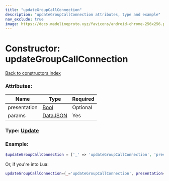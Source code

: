 ```yaml
---
title: "updateGroupCallConnection"
description: "updateGroupCallConnection attributes, type and example"
nav_exclude: true
image: https://docs.madelineproto.xyz/favicons/android-chrome-256x256.png
---
```

# Constructor: updateGroupCallConnection  
[Back to constructors index](index.md)



### Attributes:

| Name     |    Type       | Required |
|----------|---------------|----------|
|presentation|[Bool](../types/Bool.md) | Optional|
|params|[DataJSON](../types/DataJSON.md) | Yes|



### Type: [Update](../types/Update.md)


### Example:

```php
$updateGroupCallConnection = ['_' => 'updateGroupCallConnection', 'presentation' => Bool, 'params' => DataJSON];
```  


Or, if you're into Lua:

```lua
updateGroupCallConnection={_='updateGroupCallConnection', presentation=Bool, params=DataJSON}

```


